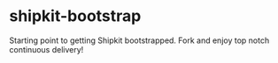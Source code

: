 # shipkit-bootstrap
Starting point to getting Shipkit bootstrapped. Fork and enjoy top notch continuous delivery!
